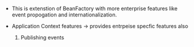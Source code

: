- This is extenstion of BeanFactory with more enterprise features like event propogation and internationalization.
  
  
- Application Context features -> provides entrpeise specfic features also 
	 1. Publishing events 